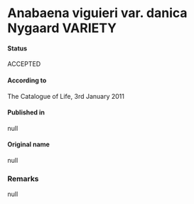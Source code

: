 Anabaena viguieri var. danica Nygaard VARIETY
=======

#### Status
ACCEPTED

#### According to
The Catalogue of Life, 3rd January 2011

#### Published in
null

#### Original name
null

### Remarks
null
